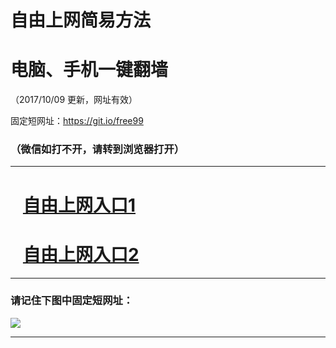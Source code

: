 ﻿# 自由上网简易方法

# 电脑、手机一键翻墙

（2017/10/09 更新，网址有效）

固定短网址：https://git.io/free99

### （微信如打不开，请转到浏览器打开）


***





# &nbsp;&nbsp; <a href="http://ft384824032.fwq-tz-1001.info/fwqtz01.html?t=100900122262 " target="_blank">自由上网入口1</a>
# &nbsp;&nbsp; <a href="http://ft2227218838.fwq-tz-1002.info/fwqtz02.html?t=10090019977 " target="_blank">自由上网入口2</a>
***

### 请记住下图中固定短网址：

<img src="https://s3-us-west-2.amazonaws.com/fwq-1001/yjfq-20170905okok.png" /> 


***

